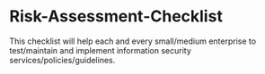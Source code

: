 # Risk-Assessment-Checklist
This checklist will help each and every small/medium enterprise to test/maintain and implement information security services/policies/guidelines.
